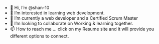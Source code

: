 - 👋 Hi, I’m @shan-10
- 👀 I’m interested in learning web development.
- 🌱 I’m currently a web developer and a Certified Scrum Master
- 💞️ I’m looking to collaborate on Working & learning together.
- 📫 How to reach me ... click on my Resume site and it will provide you different options to connect.

<!---
shan-10/shan-10 is a ✨ special ✨ repository because its `README.md` (this file) appears on your GitHub profile.
You can click the Preview link to take a look at your changes.
--->
